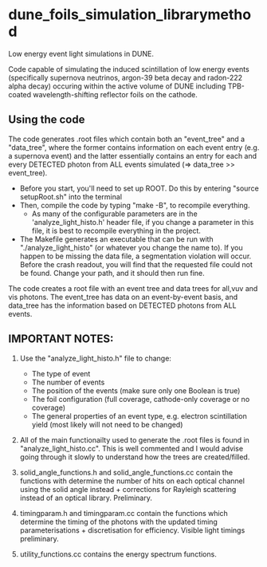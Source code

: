 # dune_foils_simulation_librarymethod
Low energy event light simulations in DUNE.

Code capable of simulating the induced scintillation of low energy events (specifically supernova neutrinos, argon-39 beta decay and radon-222 alpha decay) occuring within the active volume of DUNE including TPB-coated wavelength-shifting reflector foils on the cathode.

## Using the code
The code generates .root files which contain both an "event_tree" and a "data_tree", where the former contains information on each event entry (e.g. a supernova event) and the latter essentially contains an entry for each and every DETECTED photon from ALL events simulated (=> data_tree >> event_tree).

* Before you start, you'll need to set up ROOT. Do this by entering "source setupRoot.sh" into the terminal
* Then, compile the code by typing "make -B", to recompile everything.
  * As many of the configurable parameters are in the 'analyze_light_histo.h' header file, if you 	change a parameter in this file, it is best to recompile everything in the project.
* The Makefile generates an executable that can be run with "./analyze_light_histo" (or whatever you change the name to). If you happen to be missing the data file, a segmentation violation will occur. Before the crash readout, you will find that the requested file could not be found. Change your path, and it should then run fine.

The code creates a root file with an event tree and data trees for all,vuv and vis photons. The event_tree has data on an event-by-event basis, and data_tree has the information based on DETECTED photons from ALL events.

## IMPORTANT NOTES:
1.  Use the "analyze_light_histo.h" file to change:
	  - The type of event
	  - The number of events
	  - The position of the events (make sure only one Boolean is true)
	  - The foil configuration (full coverage, cathode-only coverage or no coverage)
	  - The general properties of an event type, e.g. electron scintillation yield (most likely will not need to be changed)

2. All of the main functionailty used to generate the .root files is found in "analyze_light_histo.cc". This is well commented and I would advise going through it slowly to understand how the trees are created/filled.

3. solid_angle_functions.h and solid_angle_functions.cc contain the functions with determine the number of hits on each optical channel using the solid angle instead + corrections for Rayleigh scattering instead of an optical library. Preliminary. 

4. timingparam.h and timingparam.cc contain the functions which determine the timing of the photons with the updated timing parameterisations + discretisation for efficiency. Visible light timings preliminary.

5. utility_functions.cc contains the energy spectrum functions.
